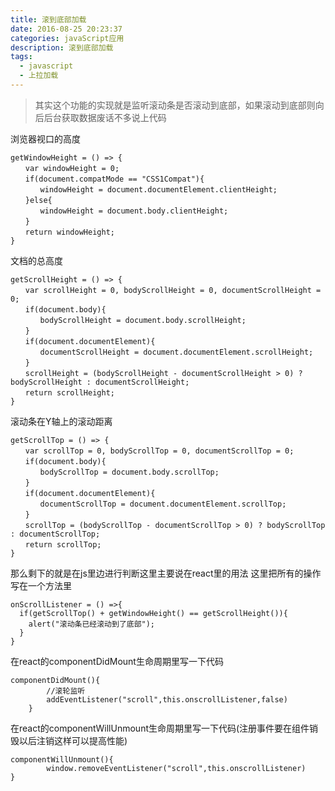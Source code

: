 ```yaml
---
title: 滚到底部加载
date: 2016-08-25 20:23:37
categories: javaScript应用
description: 滚到底部加载
tags:
  - javascript
  - 上拉加载
---
```


>其实这个功能的实现就是监听滚动条是否滚动到底部，如果滚动到底部则向后后台获取数据废话不多说上代码

浏览器视口的高度
```
getWindowHeight = () => {
　　var windowHeight = 0;
　　if(document.compatMode == "CSS1Compat"){
　　　　windowHeight = document.documentElement.clientHeight;
　　}else{
　　　　windowHeight = document.body.clientHeight;
　　}
　　return windowHeight;
}
```

文档的总高度
```
getScrollHeight = () => {
　　var scrollHeight = 0, bodyScrollHeight = 0, documentScrollHeight = 0;
　　if(document.body){
　　　　bodyScrollHeight = document.body.scrollHeight;
　　}
　　if(document.documentElement){
　　　　documentScrollHeight = document.documentElement.scrollHeight;
　　}
　　scrollHeight = (bodyScrollHeight - documentScrollHeight > 0) ? bodyScrollHeight : documentScrollHeight;
　　return scrollHeight;
}
```

滚动条在Y轴上的滚动距离
```
getScrollTop = () => {
　　var scrollTop = 0, bodyScrollTop = 0, documentScrollTop = 0;
　　if(document.body){
　　　　bodyScrollTop = document.body.scrollTop;
　　}
　　if(document.documentElement){
　　　　documentScrollTop = document.documentElement.scrollTop;
　　}
　　scrollTop = (bodyScrollTop - documentScrollTop > 0) ? bodyScrollTop : documentScrollTop;
　　return scrollTop;
}
```
那么剩下的就是在js里边进行判断这里主要说在react里的用法
这里把所有的操作写在一个方法里
```
onScrollListener = () =>{
  if(getScrollTop() + getWindowHeight() == getScrollHeight()){
    alert("滚动条已经滚动到了底部");
  }
}
```

在react的componentDidMount生命周期里写一下代码
```
componentDidMount(){
		//滚轮监听
		addEventListener("scroll",this.onscrollListener,false)
	}
```
在react的componentWillUnmount生命周期里写一下代码(注册事件要在组件销毁以后注销这样可以提高性能)

```
componentWillUnmount(){
		window.removeEventListener("scroll",this.onscrollListener)
}
```
